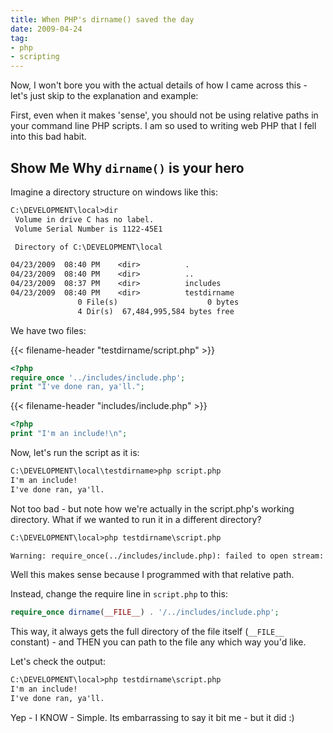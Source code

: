 ```yaml
---
title: When PHP's dirname() saved the day
date: 2009-04-24
tag:
- php
- scripting
---
```

Now, I won't bore you with the actual details of how I came across this - let's just skip to the explanation and example:

<!--more-->

First, even when it makes 'sense', you should not be using relative paths in your command line PHP scripts.  I am so used to writing web PHP that I fell into this bad habit.

## Show Me Why `dirname()` is your hero

Imagine a directory structure on windows like this:

```txt
C:\DEVELOPMENT\local>dir
 Volume in drive C has no label.
 Volume Serial Number is 1122-45E1

 Directory of C:\DEVELOPMENT\local

04/23/2009  08:40 PM    <dir>          .
04/23/2009  08:40 PM    <dir>          ..
04/23/2009  08:37 PM    <dir>          includes
04/23/2009  08:40 PM    <dir>          testdirname
               0 File(s)                    0 bytes
               4 Dir(s)  67,484,995,584 bytes free
```

We have two files:

{{< filename-header "testdirname/script.php" >}}
```php
<?php
require_once '../includes/include.php';
print "I've done ran, ya'll.";
```

{{< filename-header "includes/include.php" >}}
```php
<?php
print "I'm an include!\n";
```

Now, let's run the script as it is:
    
```txt
C:\DEVELOPMENT\local\testdirname>php script.php
I'm an include!
I've done ran, ya'll.
```

Not too bad - but note how we're actually in the script.php's working directory.  What if we wanted to run it in a different directory?

```txt
C:\DEVELOPMENT\local>php testdirname\script.php

Warning: require_once(../includes/include.php): failed to open stream: No such file or directory in C:\DEVELOPMENT\local\testdirname\script.php on line 2
```

Well this makes sense because I programmed with that relative path.

Instead, change the require line in `script.php` to this:

```php
require_once dirname(__FILE__) . '/../includes/include.php';
```

This way, it always gets the full directory of the file itself (`__FILE__` constant) - and THEN you can path to the file any which way you'd like.

Let's check the output:

```txt
C:\DEVELOPMENT\local>php testdirname\script.php
I'm an include!
I've done ran, ya'll.
```

Yep - I KNOW - Simple.  Its embarrassing to say it bit me - but it did :)
